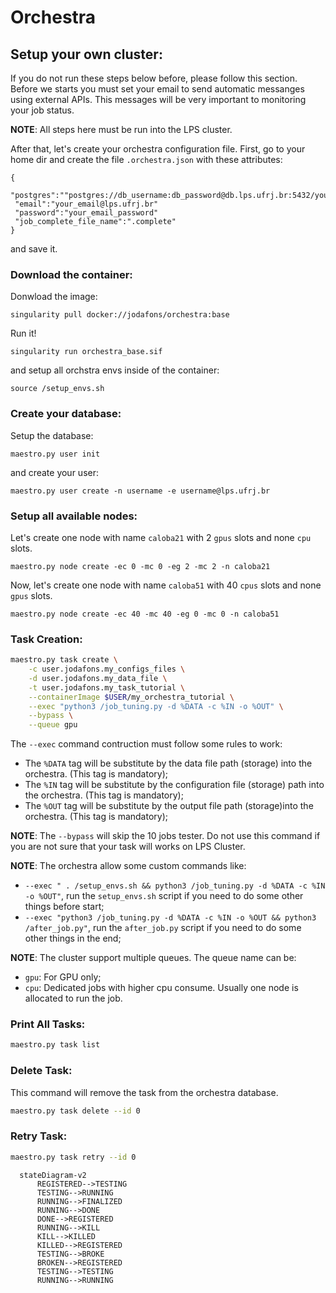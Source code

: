 # Orchestra  


## Setup your own cluster:

If you do not run these steps below before, please follow this section. Before we starts you must set your email to send automatic messanges using external APIs. This messages will be very important to monitoring your job status.

**NOTE**: All steps here must be run into the LPS cluster.

After that, let's create your orchestra configuration file. First, go to your home dir and create the file `.orchestra.json` with these attributes:

```
{
 "postgres":""postgres://db_username:db_password@db.lps.ufrj.br:5432/your_db_name"
 "email":"your_email@lps.ufrj.br"
 "password":"your_email_password"
 "job_complete_file_name":".complete"
}
```
and save it.

### Download the container:

Donwload the image:
```
singularity pull docker://jodafons/orchestra:base
```
Run it!
```
singularity run orchestra_base.sif
```

and setup all orchstra envs inside of the container:
```
source /setup_envs.sh
```

### Create your database:

Setup the database:
```
maestro.py user init
```

and create your user:
```
maestro.py user create -n username -e username@lps.ufrj.br
```

### Setup all available nodes:

Let's create one node with name `caloba21` with 2 `gpus` slots and none `cpu` slots.
```
maestro.py node create -ec 0 -mc 0 -eg 2 -mc 2 -n caloba21
```

Now, let's create one node with name `caloba51` with 40 `cpus` slots and none `gpus` slots.
```
maestro.py node create -ec 40 -mc 40 -eg 0 -mc 0 -n caloba51
```


### Task Creation:

```bash
maestro.py task create \
    -c user.jodafons.my_configs_files \
    -d user.jodafons.my_data_file \
    -t user.jodafons.my_task_tutorial \
    --containerImage $USER/my_orchestra_tutorial \
    --exec "python3 /job_tuning.py -d %DATA -c %IN -o %OUT" \
    --bypass \
    --queue gpu
```

The `--exec` command contruction must follow some rules to work:

- The `%DATA` tag will be substitute by the data file path (storage) into the orchestra. (This tag is mandatory); 
- The `%IN` tag will be substitute by the configuration file (storage) path into the orchestra. (This tag is mandatory); 
- The `%OUT` tag will be substitute by the output file path (storage)into the orchestra. (This tag is mandatory); 

**NOTE**: The `--bypass` will skip the 10 jobs tester. Do not use this command if you are not sure that your task will works on LPS Cluster.

**NOTE**: The orchestra allow some custom commands like:
- `--exec " . /setup_envs.sh && python3 /job_tuning.py -d %DATA -c %IN -o %OUT"`, run the `setup_envs.sh` script if you need to do some other things before start;
- `--exec "python3 /job_tuning.py -d %DATA -c %IN -o %OUT && python3 /after_job.py"`, run the `after_job.py` script if you need to do some other things in the end;

**NOTE**: The cluster support multiple queues. The queue name can be:
- `gpu`: For GPU only;
- `cpu`: Dedicated jobs with higher cpu consume. Usually one node is allocated to run the job.


### Print All Tasks:

```bash
maestro.py task list
```


### Delete Task:

This command will remove the task from the orchestra database.

```bash
maestro.py task delete --id 0
```

### Retry Task:

```bash
maestro.py task retry --id 0
```


```mermaid
  stateDiagram-v2
      REGISTERED-->TESTING
      TESTING-->RUNNING
      RUNNING-->FINALIZED
      RUNNING-->DONE
      DONE-->REGISTERED
      RUNNING-->KILL
      KILL-->KILLED
      KILLED-->REGISTERED
      TESTING-->BROKE
      BROKEN-->REGISTERED
      TESTING-->TESTING
      RUNNING-->RUNNING

```
